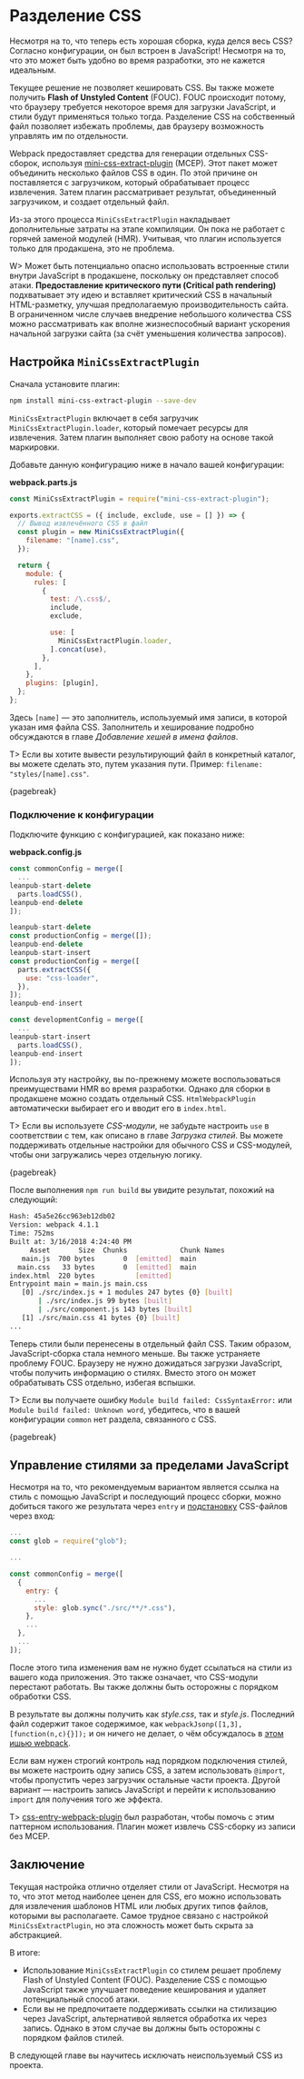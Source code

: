 # Разделение CSS

Несмотря на то, что теперь есть хорошая сборка, куда делся весь CSS? Согласно конфигурации, он был встроен в JavaScript! Несмотря на то, что это может быть удобно во время разработки, это не кажется идеальным.

Текущее решение не позволяет кешировать CSS. Вы также можете получить **Flash of Unstyled Content** (FOUC). FOUC происходит потому, что браузеру требуется некоторое время для загрузки JavaScript, и стили будут применяться только тогда. Разделение CSS на собственный файл позволяет избежать проблемы, дав браузеру возможность управлять им по отдельности.

Webpack предоставляет средства для генерации отдельных CSS-сборок, используя [mini-css-extract-plugin](https://www.npmjs.com/package/mini-css-extract-plugin) (MCEP). Этот пакет может объединить несколько файлов CSS в один. По этой причине он поставляется с загрузчиком, который обрабатывает процесс извлечения. Затем плагин рассматривает результат, объединенный загрузчиком, и создает отдельный файл.

Из-за этого процесса `MiniCssExtractPlugin` накладывает дополнительные затраты на этапе компиляции. Он пока не работает с горячей заменой модулей (HMR). Учитывая, что плагин используется только для продакшена, это не проблема.

W> Может быть потенциально опасно использовать встроенные стили внутри JavaScript в продакшене, поскольку он представляет способ атаки. **Предоставление критического пути (Critical path rendering)** подхватывает эту идею и вставляет критический CSS в начальный HTML-разметку, улучшая предполагаемую производительность сайта. В ограниченном числе случаев внедрение небольшого количества CSS можно рассматривать как вполне жизнеспособный вариант ускорения начальной загрузки сайта (за счёт уменьшения количества запросов).

## Настройка `MiniCssExtractPlugin`

Сначала установите плагин:

```bash
npm install mini-css-extract-plugin --save-dev
```

`MiniCssExtractPlugin` включает в себя загрузчик` MiniCssExtractPlugin.loader`, который помечает ресурсы для извлечения. Затем плагин выполняет свою работу на основе такой маркировки.

Добавьте данную конфигурацию ниже в начало вашей конфигурации:

**webpack.parts.js**

```javascript
const MiniCssExtractPlugin = require("mini-css-extract-plugin");

exports.extractCSS = ({ include, exclude, use = [] }) => {
  // Вывод извлечённого CSS в файл
  const plugin = new MiniCssExtractPlugin({
    filename: "[name].css",
  });

  return {
    module: {
      rules: [
        {
          test: /\.css$/,
          include,
          exclude,

          use: [
            MiniCssExtractPlugin.loader,
          ].concat(use),
        },
      ],
    },
    plugins: [plugin],
  };
};
```

Здесь `[name]` — это заполнитель, используемый имя записи, в которой указан имя файла CSS. Заполнитель и хеширование подробно обсуждаются в главе *Добавление хешей в имена файлов*.

T> Если вы хотите вывести результирующий файл в конкретный каталог, вы можете сделать это, путем указания пути. Пример: `filename: "styles/[name].css"`.

{pagebreak}

### Подключение к конфигурации

Подключите функцию с конфигурацией, как показано ниже:

**webpack.config.js**

```javascript
const commonConfig = merge([
  ...
leanpub-start-delete
  parts.loadCSS(),
leanpub-end-delete
]);

leanpub-start-delete
const productionConfig = merge([]);
leanpub-end-delete
leanpub-start-insert
const productionConfig = merge([
  parts.extractCSS({
    use: "css-loader",
  }),
]);
leanpub-end-insert

const developmentConfig = merge([
  ...
leanpub-start-insert
  parts.loadCSS(),
leanpub-end-insert
]);
```

Используя эту настройку, вы по-прежнему можете воспользоваться преимуществами HMR во время разработки. Однако для сборки в продакшене можно создать отдельный CSS. `HtmlWebpackPlugin` автоматически выбирает его и вводит его в `index.html`.

T> Если вы используете *CSS-модули*, не забудьте настроить `use` в соответствии с тем, как описано в главе *Загрузка стилей*. Вы можете поддерживать отдельные настройки для обычного CSS и CSS-модулей, чтобы они загружались через отдельную логику.

{pagebreak}

После выполнения `npm run build` вы увидите результат, похожий на следующий:

```bash
Hash: 45a5e26cc963eb12db02
Version: webpack 4.1.1
Time: 752ms
Built at: 3/16/2018 4:24:40 PM
     Asset       Size  Chunks             Chunk Names
   main.js  700 bytes       0  [emitted]  main
  main.css   33 bytes       0  [emitted]  main
index.html  220 bytes          [emitted]
Entrypoint main = main.js main.css
   [0] ./src/index.js + 1 modules 247 bytes {0} [built]
       | ./src/index.js 99 bytes [built]
       | ./src/component.js 143 bytes [built]
   [1] ./src/main.css 41 bytes {0} [built]
...
```

Теперь стили были перенесены в отдельный файл CSS. Таким образом, JavaScript-сборка стала немного меньше. Вы также устраняете проблему FOUC. Браузеру не нужно дожидаться загрузки JavaScript, чтобы получить информацию о стилях. Вместо этого он может обрабатывать CSS отдельно, избегая вспышки.

T> Если вы получаете ошибку `Module build failed: CssSyntaxError:` или `Module build failed: Unknown word`, убедитесь, что в вашей конфигурации `common` нет раздела, связанного с CSS.

{pagebreak}

## Управление стилями за пределами JavaScript

Несмотря на то, что рекомендуемым вариантом является ссылка на стиль с помощью JavaScript и последующий процесс сборки, можно добиться такого же результата через `entry` и [подстановку](https://www.npmjs.com/package/glob) CSS-файлов через вход:

```javascript
...
const glob = require("glob");

...

const commonConfig = merge([
  {
    entry: {
      ...
      style: glob.sync("./src/**/*.css"),
    },
    ...
  },
  ...
]);
```

После этого типа изменения вам не нужно будет ссылаться на стили из вашего кода приложения. Это также означает, что CSS-модули перестают работать. Вы также должны быть осторожны с порядком обработки CSS.

В результате вы должны получить как *style.css*, так и *style.js*. Последний файл содержит такое содержимое, как `webpackJsonp([1,3],[function(n,c){}]);` и он ничего не делает, о чём обсуждалось в [этом ишью webpack](https://github.com/webpack/webpack/issues/1967).

Если вам нужен строгий контроль над порядком подключения стилей, вы можете настроить одну запись CSS, а затем использовать `@import`, чтобы пропустить через загрузчик остальные части проекта. Другой вариант — настроить запись JavaScript и перейти к использованию `import` для получения того же эффекта.

T> [css-entry-webpack-plugin](https://www.npmjs.com/package/css-entry-webpack-plugin) был разработан, чтобы помочь с этим паттерном использования. Плагин может извлечь CSS-сборку из записи без MCEP.

## Заключение

Текущая настройка отлично отделяет стили от JavaScript. Несмотря на то, что этот метод наиболее ценен для CSS, его можно использовать для извлечения шаблонов HTML или любых других типов файлов, которыми вы располагаете. Самое трудное связано с настройкой `MiniCssExtractPlugin`, но эта сложность может быть скрыта за абстракцией.

В итоге:

* Использование `MiniCssExtractPlugin` со стилем решает проблему Flash of Unstyled Content (FOUC). Разделение CSS с помощью JavaScript также улучшает поведение кеширования и удаляет потенциальный способ атаки.
* Если вы не предпочитаете поддерживать ссылки на стилизацию через JavaScript, альтернативой является обработка их через запись. Однако в этом случае вы должны быть осторожны с порядком файлов стилей.

В следующей главе вы научитесь исключать неиспользуемый CSS из проекта.
